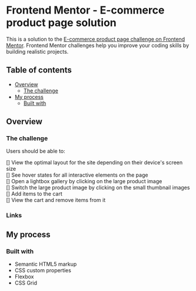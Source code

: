 # Frontend Mentor - E-commerce product page solution

This is a solution to the [E-commerce product page challenge on Frontend Mentor](https://www.frontendmentor.io/challenges/ecommerce-product-page-UPsZ9MJp6). Frontend Mentor challenges help you improve your coding skills by building realistic projects.

## Table of contents

- [Overview](#overview)
  - [The challenge](#the-challenge)
- [My process](#my-process)
  - [Built with](#built-with)

## Overview

### The challenge

Users should be able to:

[] View the optimal layout for the site depending on their device's screen size <br>
[] See hover states for all interactive elements on the page <br>
[] Open a lightbox gallery by clicking on the large product image <br>
[] Switch the large product image by clicking on the small thumbnail images <br>
[] Add items to the cart <br>
[] View the cart and remove items from it

### Links

## My process

### Built with

- Semantic HTML5 markup
- CSS custom properties
- Flexbox
- CSS Grid
